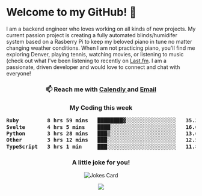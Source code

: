 <h1> Welcome to my GitHub! 👋 </h1>


  I am a backend engineer who loves working on all kinds of new projects. My current passion project is creating a fully automated blinds/humidifer system based on a Rasberry Pi to keep my beloved piano in tune no matter changing weather conditions. When I am not practicing piano, you'll find me exploring Denver, playing tennis, watching movies, or listening to music (check out what I've been listening to recently on [Last.fm](https://www.last.fm/user/mballa000). I am a passionate, driven developer and would love to connect and chat with everyone!

<h3 align = "center"> 📫 Reach me with <a href = "https://calendly.com/msbrandt00/30min"> Calendly </a> and <a href="mailto:msbrandt00@gmail.com">Email</a> 
 </h3>


 
<div align = "center"
[![Anurag's GitHub stats](https://github-readme-stats.vercel.app/api?username=mbrandt00)](https://github.com/anuraghazra/github-readme-stats)
          </div>
<h3 align="center">
  My Coding this week
<!--START_SECTION:waka-->

```txt
Ruby         8 hrs 59 mins   ████████▓░░░░░░░░░░░░░░░░   35.21 %
Svelte       4 hrs 5 mins    ████░░░░░░░░░░░░░░░░░░░░░   16.03 %
Python       3 hrs 28 mins   ███▒░░░░░░░░░░░░░░░░░░░░░   13.63 %
Other        3 hrs 12 mins   ███░░░░░░░░░░░░░░░░░░░░░░   12.57 %
TypeScript   3 hrs 1 min     ███░░░░░░░░░░░░░░░░░░░░░░   11.87 %
```

<!--END_SECTION:waka-->

### A little joke for you!

![Jokes Card](https://readme-jokes.vercel.app/api?hideBorder)

<a href="https://www.linkedin.com/in/mbrandt00/"><img src="https://img.shields.io/badge/linkedin-%230077B5.svg?&style=for-the-badge&logo=linkedin&logoColor=white" /></a>
